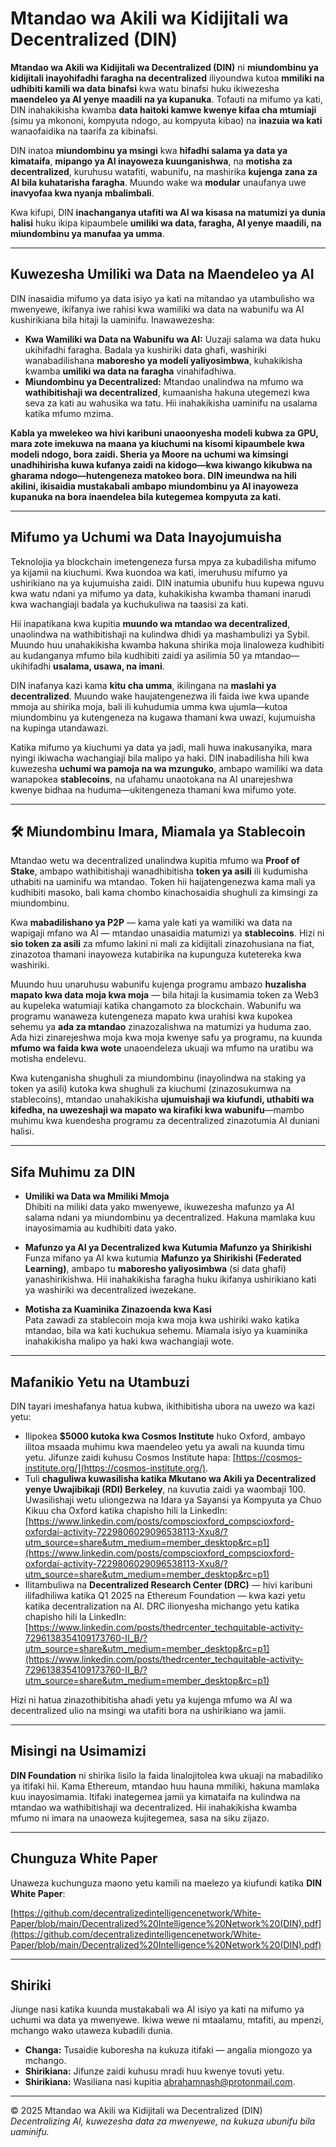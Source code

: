 # **Mtandao wa Akili wa Kidijitali wa Decentralized (DIN)**

**Mtandao wa Akili wa Kidijitali wa Decentralized (DIN)** ni **miundombinu ya kidijitali inayohifadhi faragha na decentralized** iliyoundwa kutoa **mmiliki na udhibiti kamili wa data binafsi** kwa watu binafsi huku ikiwezesha **maendeleo ya AI yenye maadili na ya kupanuka**. Tofauti na mifumo ya kati, DIN inahakikisha kwamba **data haitoki kamwe kwenye kifaa cha mtumiaji** (simu ya mkononi, kompyuta ndogo, au kompyuta kibao) na **inazuia wa kati** wanaofaidika na taarifa za kibinafsi.

DIN inatoa **miundombinu ya msingi** kwa **hifadhi salama ya data ya kimataifa**, **mipango ya AI inayoweza kuunganishwa**, na **motisha za decentralized**, kuruhusu watafiti, wabunifu, na mashirika **kujenga zana za AI bila kuhatarisha faragha**. Muundo wake wa **modular** unaufanya uwe **inavyofaa kwa nyanja mbalimbali**.

Kwa kifupi, DIN **inachanganya utafiti wa AI wa kisasa na matumizi ya dunia halisi** huku ikipa kipaumbele **umiliki wa data, faragha, AI yenye maadili, na miundombinu ya manufaa ya umma**.

---

## **Kuwezesha Umiliki wa Data na Maendeleo ya AI**

DIN inasaidia mifumo ya data isiyo ya kati na mitandao ya utambulisho wa mwenyewe, ikifanya iwe rahisi kwa wamiliki wa data na wabunifu wa AI kushirikiana bila hitaji la uaminifu. Inawawezesha:

- **Kwa Wamiliki wa Data na Wabunifu wa AI:** Uuzaji salama wa data huku ukihifadhi faragha. Badala ya kushiriki data ghafi, washiriki wanabadilishana **maboresho ya modeli yaliyosimbwa**, kuhakikisha kwamba **umiliki wa data na faragha** vinahifadhiwa.
- **Miundombinu ya Decentralized:** Mtandao unalindwa na mfumo wa **wathibitishaji wa decentralized**, kumaanisha hakuna utegemezi kwa seva za kati au wahusika wa tatu. Hii inahakikisha uaminifu na usalama katika mfumo mzima.

**Kabla ya mwelekeo wa hivi karibuni unaoonyesha modeli kubwa za GPU, mara zote imekuwa na maana ya kiuchumi na kisomi kipaumbele kwa modeli ndogo, bora zaidi. Sheria ya Moore na uchumi wa kimsingi unadhihirisha kuwa kufanya zaidi na kidogo—kwa kiwango kikubwa na gharama ndogo—hutengeneza matokeo bora. DIN imeundwa na hili akilini, ikisaidia mustakabali ambapo miundombinu ya AI inayoweza kupanuka na bora inaendelea bila kutegemea kompyuta za kati.**

---

## **Mifumo ya Uchumi wa Data Inayojumuisha**

Teknolojia ya blockchain imetengeneza fursa mpya za kubadilisha mifumo ya kijamii na kiuchumi. Kwa kuondoa wa kati, imeruhusu mifumo ya ushirikiano na ya kujumuisha zaidi. DIN inatumia ubunifu huu kupewa nguvu kwa watu ndani ya mifumo ya data, kuhakikisha kwamba thamani inarudi kwa wachangiaji badala ya kuchukuliwa na taasisi za kati.

Hii inapatikana kwa kupitia **muundo wa mtandao wa decentralized**, unaolindwa na wathibitishaji na kulindwa dhidi ya mashambulizi ya Sybil. Muundo huu unahakikisha kwamba hakuna shirika moja linaloweza kudhibiti au kudanganya mfumo bila kudhibiti zaidi ya asilimia 50 ya mtandao—ukihifadhi **usalama, usawa, na imani**.

DIN inafanya kazi kama **kitu cha umma**, ikilingana na **maslahi ya decentralized**. Muundo wake haujatengenezwa ili faida iwe kwa upande mmoja au shirika moja, bali ili kuhudumia umma kwa ujumla—kutoa miundombinu ya kutengeneza na kugawa thamani kwa uwazi, kujumuisha na kupinga utandawazi.

Katika mifumo ya kiuchumi ya data ya jadi, mali huwa inakusanyika, mara nyingi ikiwacha wachangiaji bila malipo ya haki. DIN inabadilisha hili kwa kuwezesha **uchumi wa pamoja na wa mzunguko**, ambapo wamiliki wa data wanapokea **stablecoins**, na ufahamu unaotokana na AI unarejeshwa kwenye bidhaa na huduma—ukitengeneza thamani kwa mifumo yote.

---

## 🛠️ **Miundombinu Imara, Miamala ya Stablecoin**

Mtandao wetu wa decentralized unalindwa kupitia mfumo wa **Proof of Stake**, ambapo wathibitishaji wanadhibitisha **token ya asili** ili kudumisha uthabiti na uaminifu wa mtandao. Token hii haijatengenezwa kama mali ya kudhibiti masoko, bali kama chombo kinachosaidia shughuli za kimsingi za miundombinu.

Kwa **mabadilishano ya P2P** — kama yale kati ya wamiliki wa data na wapigaji mfano wa AI — mtandao unasaidia matumizi ya **stablecoins**. Hizi ni **sio token za asili** za mfumo lakini ni mali za kidijitali zinazohusiana na fiat, zinazotoa thamani inayoweza kutabirika na kupunguza kutetereka kwa washiriki.

Muundo huu unaruhusu wabunifu kujenga programu ambazo **huzalisha mapato kwa data moja kwa moja** — bila hitaji la kusimamia token za Web3 au kupeleka watumiaji katika changamoto za blockchain. Wabunifu wa programu wanaweza kutengeneza mapato kwa urahisi kwa kupokea sehemu ya **ada za mtandao** zinazozalishwa na matumizi ya huduma zao. Ada hizi zinarejeshwa moja kwa moja kwenye safu ya programu, na kuunda **mfumo wa faida kwa wote** unaoendeleza ukuaji wa mfumo na uratibu wa motisha endelevu.

Kwa kutenganisha shughuli za miundombinu (inayolindwa na staking ya token ya asili) kutoka kwa shughuli za kiuchumi (zinazosukumwa na stablecoins), mtandao unahakikisha **ujumuishaji wa kiufundi, uthabiti wa kifedha, na uwezeshaji wa mapato wa kirafiki kwa wabunifu**—mambo muhimu kwa kuendesha programu za decentralized zinazotumia AI duniani halisi.

---

## **Sifa Muhimu za DIN**

- **Umiliki wa Data wa Mmiliki Mmoja**  
  Dhibiti na miliki data yako mwenyewe, ikuwezesha mafunzo ya AI salama ndani ya miundombinu ya decentralized. Hakuna mamlaka kuu inayosimamia au kudhibiti data yako.

- **Mafunzo ya AI ya Decentralized kwa Kutumia Mafunzo ya Shirikishi**  
  Funza mifano ya AI kwa kutumia **Mafunzo ya Shirikishi (Federated Learning)**, ambapo tu **maboresho yaliyosimbwa** (si data ghafi) yanashirikishwa. Hii inahakikisha faragha huku ikifanya ushirikiano kati ya washiriki wa decentralized iwezekane.

- **Motisha za Kuaminika Zinazoenda kwa Kasi**  
  Pata zawadi za stablecoin moja kwa moja kwa ushiriki wako katika mtandao, bila wa kati kuchukua sehemu. Miamala isiyo ya kuaminika inahakikisha malipo ya haki kwa wachangiaji wote.

---

## **Mafanikio Yetu na Utambuzi**

DIN tayari imeshafanya hatua kubwa, ikithibitisha ubora na uwezo wa kazi yetu:

- Ilipokea **$5000 kutoka kwa Cosmos Institute** huko Oxford, ambayo ilitoa msaada muhimu kwa maendeleo yetu ya awali na kuunda timu yetu. Jifunze zaidi kuhusu Cosmos Institute hapa: [https://cosmos-institute.org/](https://cosmos-institute.org/).
- Tuli **chaguliwa kuwasilisha katika Mkutano wa Akili ya Decentralized yenye Uwajibikaji (RDI) Berkeley**, na kuvutia zaidi ya waombaji 100. Uwasilishaji wetu uliongezwa na Idara ya Sayansi ya Kompyuta ya Chuo Kikuu cha Oxford katika chapisho hili la LinkedIn:  
  [https://www.linkedin.com/posts/compscioxford_compscioxford-oxfordai-activity-7229806029096538113-Xxu8/?utm_source=share&utm_medium=member_desktop&rc=p1](https://www.linkedin.com/posts/compscioxford_compscioxford-oxfordai-activity-7229806029096538113-Xxu8/?utm_source=share&utm_medium=member_desktop&rc=p1)
- Ilitambuliwa na **Decentralized Research Center (DRC)** — hivi karibuni ilifadhiliwa katika Q1 2025 na Ethereum Foundation — kwa kazi yetu katika decentralization na AI. DRC ilionyesha michango yetu katika chapisho hili la LinkedIn:  
  [https://www.linkedin.com/posts/thedrcenter_techquitable-activity-7296138354109173760-II_B/?utm_source=share&utm_medium=member_desktop&rc=p1](https://www.linkedin.com/posts/thedrcenter_techquitable-activity-7296138354109173760-II_B/?utm_source=share&utm_medium=member_desktop&rc=p1)

Hizi ni hatua zinazothibitisha ahadi yetu ya kujenga mfumo wa AI wa decentralized ulio na msingi wa utafiti bora na ushirikiano wa jamii.

---

## **Misingi na Usimamizi**

**DIN Foundation** ni shirika lisilo la faida linalojitolea kwa ukuaji na mabadiliko ya itifaki hii. Kama Ethereum, mtandao huu hauna mmiliki, hakuna mamlaka kuu inayosimamia. Itifaki inategemea jamii ya kimataifa na kulindwa na mtandao wa wathibitishaji wa decentralized. Hii inahakikisha kwamba mfumo ni imara na unaoweza kujitegemea, sasa na siku zijazo.

---

## **Chunguza White Paper**

Unaweza kuchunguza maono yetu kamili na maelezo ya kiufundi katika **DIN White Paper**:

[https://github.com/decentralizedintelligencenetwork/White-Paper/blob/main/Decentralized%20Intelligence%20Network%20(DIN).pdf](https://github.com/decentralizedintelligencenetwork/White-Paper/blob/main/Decentralized%20Intelligence%20Network%20(DIN).pdf)

---

## **Shiriki**

Jiunge nasi katika kuunda mustakabali wa AI isiyo ya kati na mifumo ya uchumi wa data ya mwenyewe. Ikiwa wewe ni mtaalamu, mtafiti, au mpenzi, mchango wako utaweza kubadili dunia.

- **Changa:** Tusaidie kuboresha na kukuza itifaki — angalia miongozo ya mchango.  
- **Shirikiana:** Jifunze zaidi kuhusu mradi huu kwenye tovuti yetu.  
- **Shirikiana:** Wasiliana nasi kupitia [abrahamnash@protonmail.com](mailto:abrahamnash@protonmail.com).

---

© 2025 Mtandao wa Akili wa Kidijitali wa Decentralized (DIN)  
*Decentralizing AI, kuwezesha data za mwenyewe, na kukuza ubunifu bila uaminifu.*

